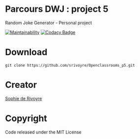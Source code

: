 # Parcours DWJ : project 5

Random Joke Generator - Personal project

[![Maintainability](https://api.codeclimate.com/v1/badges/a5c328fdb990e1d20a4a/maintainability)](https://codeclimate.com/github/srivoyre/Openclassrooms_P5/maintainability) [![Codacy Badge](https://app.codacy.com/project/badge/Grade/b7545b10bc7e48808062931c146f2cc5)](https://www.codacy.com/manual/srivoyre/Openclassrooms_P5?utm_source=github.com&amp;utm_medium=referral&amp;utm_content=srivoyre/Openclassrooms_P5&amp;utm_campaign=Badge_Grade)

# Download
```
git clone https://github.com/srivoyre/Openclassrooms_p5.git
```

# Creator

[Sophie de Rivoyre](https://github.com/srivoyre)

# Copyright

Code released under the MIT License
